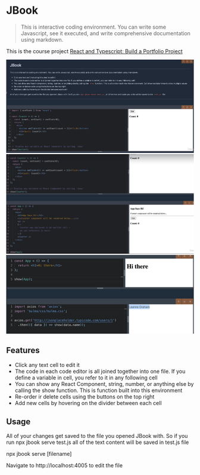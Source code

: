 # JBook

> This is interactive coding environment. You can write some Javascript, see it executed, and write comprehensive documentation using markdown.

This is the course project [React and Typescript: Build a Portfolio Project](https://www.udemy.com/course/react-and-typescript-build-a-portfolio-project)

![screenshot](https://github.com/kubaw00/Jbook-NPM-package-version/blob/master/uploads/1.png)
![screenshot](https://github.com/kubaw00/Jbook-NPM-package-version/blob/master/uploads/2.png)
![screenshot](https://github.com/kubaw00/Jbook-NPM-package-version/blob/master/uploads/3.png)

## Features

- Click any text cell to edit it
- The code in each code editor is all joined together into one file. If you define a variable in cell, you refer to it in any following cell
- You can show any React Component, string, number, or anything else by calling the show function. This is function built into this environment
- Re-order ir delete cells using the buttons on the top right
- Add new cells by hovering on the divider between each cell

## Usage

All of your changes get saved to the file you opened JBook with. So if you run npx jbook serve test.js all of the text content will be saved in test.js file

npx jbook serve [filename]

Navigate to http://localhost:4005 to edit the file
